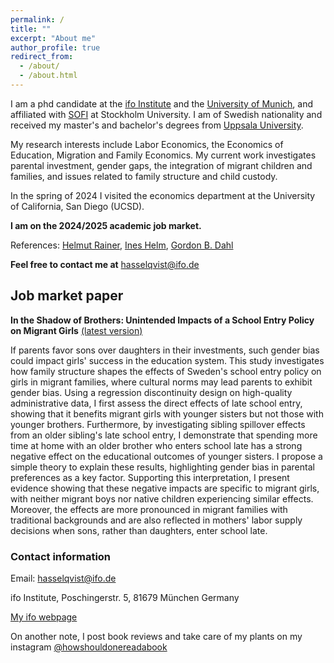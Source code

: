 ```yaml
---
permalink: /
title: ""
excerpt: "About me"
author_profile: true
redirect_from: 
  - /about/
  - /about.html
---
```


I am a phd candidate at the [ifo Institute](https://www.ifo.de/en) and the [University of Munich](https://www.en.econ.uni-muenchen.de/index.html), and affiliated with [SOFI](https://www.su.se/swedish-institute-for-social-research/) at Stockholm University. I am of Swedish nationality and received my master's and bachelor's degrees from [Uppsala University](https://www.nek.uu.se/?languageId=1). 

My research interests include Labor Economics, the Economics of Education, Migration and Family Economics. My current work investigates parental investment, gender gaps, the integration of migrant children and families, and issues related to family structure and child custody.

In the spring of 2024 I visited the economics department at the University of California, San Diego (UCSD).

**I am on the 2024/2025 academic job market.**

References: [Helmut Rainer](https://sites.google.com/ifo.de/hrainer/home), [Ines Helm](https://sites.google.com/site/ineshelm10), [Gordon B. Dahl](https://econweb.ucsd.edu/~gdahl/)

**Feel free to contact me at** hasselqvist@ifo.de

## Job market paper

**In the Shadow of Brothers: Unintended Impacts of a School Entry Policy on Migrant Girls** [(latest version)](https://drive.google.com/file/d/1VlyNQKRnW4lR3zznOtuTZhGrMk6AjBb1/view?usp=drive_link)

If parents favor sons over daughters in their investments, such gender bias could impact girls' success in the education system. This study investigates how family structure shapes the effects of Sweden's school entry policy on girls in migrant families, where cultural norms may lead parents to exhibit gender bias. Using a regression discontinuity design on high-quality administrative data, I first assess the direct effects of late school entry, showing that it benefits migrant girls with younger sisters but not those with younger brothers. Furthermore, by investigating sibling spillover effects from an older sibling's late school entry, I demonstrate that spending more time at home with an older brother who enters school late has a strong negative effect on the educational outcomes of younger sisters. I propose a simple theory to explain these results, highlighting gender bias in parental preferences as a key factor. Supporting this interpretation, I present evidence showing that these negative impacts are specific to migrant girls, with neither migrant boys nor native children experiencing similar effects. Moreover, the effects are more pronounced in migrant families with traditional backgrounds and are also reflected in mothers' labor supply decisions when sons, rather than daughters, enter school late.


### Contact information

Email: hasselqvist@ifo.de

ifo Institute, Poschingerstr. 5, 81679 München Germany

[My ifo webpage](https://www.ifo.de/en/hasselqvist-a)



On another note, I post book reviews and take care of my plants on my instagram [@howshouldonereadabook](https://instagram.com/howshouldonereadabook?igshid=ZDdkNTZiNTM=) 


